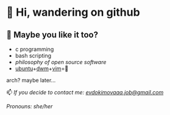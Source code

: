 # **👋 Hi, wandering on github**

## **👀 Maybe you like it too?**

- c programming
- bash scripting
- *philosophy of open source software*
- [ubuntu](https://ubuntu.com/)+[dwm](https://dwm.suckless.orghttps://suckless.org/)+[vim](https://www.vim.org/)=💞️

arch? maybe later...


📫 *If you decide to contact me: evdokimovaaa.job@gmail.com*

 *Pronouns: she/her*
